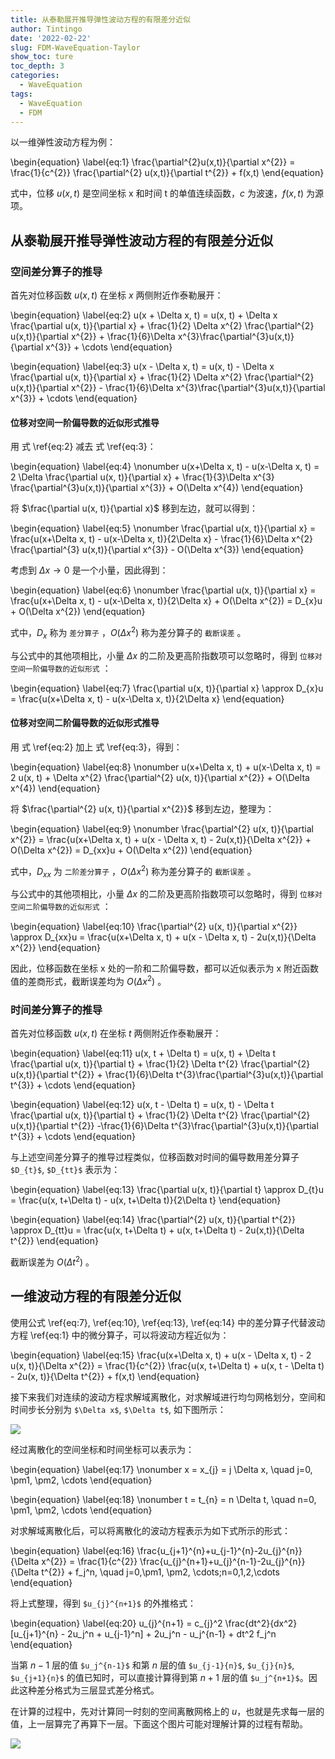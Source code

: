 ```yaml
---
title: 从泰勒展开推导弹性波动方程的有限差分近似
author: Tintingo
date: '2022-02-22'
slug: FDM-WaveEquation-Taylor
show_toc: ture
toc_depth: 3
categories:
  - WaveEquation
tags:
  - WaveEquation
  - FDM
---
```




以一维弹性波动方程为例：

\begin{equation}
\label{eq:1}
\frac{\partial^{2}u(x,t)}{\partial x^{2}} = \frac{1}{c^{2}} \frac{\partial^{2} u(x,t)}{\partial t^{2}} + f(x,t)
\end{equation}

式中，位移 $u(x,t)$ 是空间坐标 x 和时间 t 的单值连续函数，$c$ 为波速，$f(x,t)$ 为源项。

## 从泰勒展开推导弹性波动方程的有限差分近似
### 空间差分算子的推导

首先对位移函数 $u(x,t)$ 在坐标 $x$ 两侧附近作泰勒展开：

\begin{equation}
\label{eq:2}
u(x + \Delta x, t) = u(x, t) + \Delta x \frac{\partial u(x, t)}{\partial x} + \frac{1}{2} \Delta x^{2} \frac{\partial^{2} u(x,t)}{\partial x^{2}} + \frac{1}{6}\Delta x^{3}\frac{\partial^{3}u(x,t)}{\partial x^{3}} + \cdots
\end{equation}

\begin{equation}
\label{eq:3}
u(x - \Delta x, t) = u(x, t) - \Delta x \frac{\partial u(x, t)}{\partial x} + \frac{1}{2} \Delta x^{2} \frac{\partial^{2} u(x,t)}{\partial x^{2}} - \frac{1}{6}\Delta x^{3}\frac{\partial^{3}u(x,t)}{\partial x^{3}} + \cdots
\end{equation}

#### 位移对空间一阶偏导数的近似形式推导

用 式 \ref{eq:2} 减去 式 \ref{eq:3}：

\begin{equation}
\label{eq:4}
\nonumber
u(x+\Delta x, t) - u(x-\Delta x, t) = 2 \Delta \frac{\partial u(x, t)}{\partial x} + \frac{1}{3}\Delta x^{3} \frac{\partial^{3}u(x,t)}{\partial x^{3}} + O(\Delta x^{4})
\end{equation}

将 $\frac{\partial u(x, t)}{\partial x}$ 移到左边，就可以得到：

\begin{equation}
\label{eq:5}
\nonumber
\frac{\partial u(x, t)}{\partial x} = \frac{u(x+\Delta x, t) - u(x-\Delta x, t)}{2\Delta x} - \frac{1}{6}\Delta x^{2} \frac{\partial^{3} u(x,t)}{\partial x^{3}} - O(\Delta x^{3})
\end{equation}

考虑到 $\Delta x \rightarrow 0$ 是一个小量，因此得到：

\begin{equation}
\label{eq:6}
\nonumber
\frac{\partial u(x, t)}{\partial x} = \frac{u(x+\Delta x, t) - u(x-\Delta x, t)}{2\Delta x} + O(\Delta x^{2})  = D_{x}u + O(\Delta x^{2})
\end{equation}

式中，$D_{x}$ 称为 `差分算子` ，$O(\Delta x^{2})$ 称为差分算子的 `截断误差` 。

与公式中的其他项相比，小量 $\Delta x$ 的二阶及更高阶指数项可以忽略时，得到 `位移对空间一阶偏导数的近似形式` ：

\begin{equation}
\label{eq:7}
\frac{\partial u(x, t)}{\partial x} \approx D_{x}u = \frac{u(x+\Delta x, t) - u(x-\Delta x, t)}{2\Delta x}
\end{equation}

#### 位移对空间二阶偏导数的近似形式推导

用 式 \ref{eq:2} 加上 式 \ref{eq:3}，得到：

\begin{equation}
\label{eq:8}
\nonumber
u(x+\Delta x, t) + u(x-\Delta x, t) = 2 u(x, t) + \Delta x^{2} \frac{\partial^{2} u(x, t)}{\partial x^{2}} + O(\Delta x^{4})
\end{equation}

将 $\frac{\partial^{2} u(x, t)}{\partial x^{2}}$ 移到左边，整理为：

\begin{equation}
\label{eq:9}
\nonumber
\frac{\partial^{2} u(x, t)}{\partial x^{2}}  = \frac{u(x+\Delta x, t) + u(x - \Delta x, t) - 2u(x,t)}{\Delta x^{2}} + O(\Delta x^{2}) = D_{xx}u + O(\Delta x^{2})
\end{equation}

式中，$D_{xx}$ 为 `二阶差分算子` ，$O(\Delta x^{2})$ 称为差分算子的 `截断误差` 。

与公式中的其他项相比，小量 $\Delta x$ 的二阶及更高阶指数项可以忽略时，得到 `位移对空间二阶偏导数的近似形式` ：

\begin{equation}
\label{eq:10}
\frac{\partial^{2} u(x, t)}{\partial x^{2}}  \approx D_{xx}u = \frac{u(x+\Delta x, t) + u(x - \Delta x, t) - 2u(x,t)}{\Delta x^{2}}
\end{equation}

因此，位移函数在坐标 x 处的一阶和二阶偏导数，都可以近似表示为 x 附近函数值的差商形式，截断误差均为 $O(\Delta x^{2})$ 。

### 时间差分算子的推导

首先对位移函数 $u(x,t)$ 在坐标 $t$ 两侧附近作泰勒展开：

\begin{equation}
\label{eq:11}
u(x, t + \Delta t) = u(x, t) + \Delta t \frac{\partial u(x, t)}{\partial t} + \frac{1}{2} \Delta t^{2} \frac{\partial^{2} u(x,t)}{\partial t^{2}} + \frac{1}{6}\Delta t^{3}\frac{\partial^{3}u(x,t)}{\partial t^{3}} + \cdots
\end{equation}

\begin{equation}
\label{eq:12}
u(x, t - \Delta t) = u(x, t) - \Delta t \frac{\partial u(x, t)}{\partial t} + \frac{1}{2} \Delta t^{2} \frac{\partial^{2} u(x,t)}{\partial t^{2}} -\frac{1}{6}\Delta t^{3}\frac{\partial^{3}u(x,t)}{\partial t^{3}} + \cdots
\end{equation}

与上述空间差分算子的推导过程类似，位移函数对时间的偏导数用差分算子 `$D_{t}$`, `$D_{tt}$` 表示为：

\begin{equation}
\label{eq:13}
\frac{\partial u(x, t)}{\partial t} \approx D_{t}u = \frac{u(x, t+\Delta t) - u(x, t+\Delta t)}{2\Delta t}
\end{equation}

\begin{equation}
\label{eq:14}
\frac{\partial^{2} u(x, t)}{\partial t^{2}}  \approx D_{tt}u = \frac{u(x, t+\Delta t) + u(x, t+\Delta t) - 2u(x,t)}{\Delta t^{2}}
\end{equation}

截断误差为 $O(\Delta t^{2})$ 。

## 一维波动方程的有限差分近似

使用公式 \ref{eq:7}, \ref{eq:10}, \ref{eq:13}, \ref{eq:14} 中的差分算子代替波动方程 \ref{eq:1} 中的微分算子，可以将波动方程近似为：

\begin{equation}
\label{eq:15}
\frac{u(x+\Delta x, t) + u(x - \Delta x, t) - 2 u(x, t)}{\Delta x^{2}} = \frac{1}{c^{2}} \frac{u(x, t+\Delta t) + u(x, t - \Delta t) - 2u(x, t)}{\Delta t^{2}} + f(x,t)
\end{equation}

接下来我们对连续的波动方程求解域离散化，对求解域进行均匀网格划分，空间和时间步长分别为 `$\Delta x$`, `$\Delta t$`, 如下图所示：

![](https://vde05-1256575153.cos.ap-beijing.myqcloud.com/img/FDM_Space_time_discrete.jpeg)

经过离散化的空间坐标和时间坐标可以表示为：

\begin{equation}
\label{eq:17}
\nonumber
x = x_{j} = j \Delta x, \quad j=0, \pm1, \pm2, \cdots
\end{equation}

\begin{equation}
\label{eq:18}
\nonumber
t = t_{n} = n \Delta t, \quad n=0, \pm1, \pm2, \cdots
\end{equation}

对求解域离散化后，可以将离散化的波动方程表示为如下式所示的形式：

<div>
\begin{equation}
\label{eq:16}
\frac{u_{j+1}^{n}+u_{j-1}^{n}-2u_{j}^{n}}{\Delta x^{2}} = \frac{1}{c^{2}} \frac{u_{j}^{n+1}+u_{j}^{n-1}-2u_{j}^{n}}{\Delta t^{2}} + f_j^n, \quad j=0,\pm1, \pm2, \cdots;n=0,1,2,\cdots
\end{equation}
</div>

将上式整理，得到 `$u_{j}^{n+1}$` 的外推格式：

<div>
\begin{equation}
\label{eq:20}
u_{j}^{n+1} = c_{j}^2 \frac{dt^2}{dx^2} [u_{j+1}^{n} - 2u_j^n + u_{j-1}^n] + 2u_j^n - u_j^{n-1} + dt^2 f_j^n
\end{equation}
</div>

当第 $n-1$ 层的值 `$u_j^{n-1}$` 和第 $n$ 层的值 `$u_{j-1}{n}$`, `$u_{j}{n}$`, `$u_{j+1}{n}$` 的值已知时，可以直接计算得到第 $n+1$ 层的值 `$u_j^{n+1}$`。因此这种差分格式为三层显式差分格式。

在计算的过程中，先对计算同一时刻的空间离散网格上的 $u$，也就是先求每一层的值，上一层算完了再算下一层。下面这个图片可能对理解计算的过程有帮助。

![](https://vde05-1256575153.cos.ap-beijing.myqcloud.com/img/IMG_0529.jpeg)











